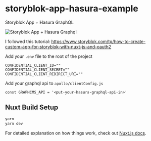 # storyblok-app-hasura-example

Storyblok App + Hasura GraphQL 

![Storyblok App + Hasura Graphql](https://i.imgur.com/QQ8oogC.gif)


I followed this tutorial: https://www.storyblok.com/tp/how-to-create-custom-app-for-storyblok-with-nuxt-js-and-oauth2


Add your `.env` file to the root of the project
```
CONFIDENTIAL_CLIENT_ID=""
CONFIDENTIAL_CLIENT_SECRET=""
CONFIDENTIAL_CLIENT_REDIRECT_URI=""
```

Add your graphql api to `apollo/clientConfig.js`
```
const GRAPHCMS_API = '<put-your-hasura-graphql-api-in>'
```

## Nuxt Build Setup

```bash
yarn
yarn dev
```

For detailed explanation on how things work, check out [Nuxt.js docs](https://nuxtjs.org).
